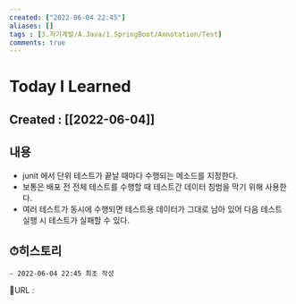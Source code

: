 ```yaml
---
created: ["2022-06-04 22:45"]
aliases: []
tags : [3.자기계발/A.Java/1.SpringBoot/Annotation/Test]
comments: true
---
```


# Today I Learned
## Created : [[2022-06-04]]

## 내용
- junit 에서 단위 테스트가 끝날 때마다 수행되는 메소드를 지정한다.
- 보통은 배포 전 전체 테스트를 수행할 때 테스트간 데이터 침범을 막기 위해 사용한다.
- 여러 테스트가 동시에 수행되면 테스트용 데이터가 그대로 남아 있어 다음 테스트 실행 시 테스트가 실패할 수 있다.

## ⏱히스토리
	- 2022-06-04 22:45 최초 작성


📙URL :